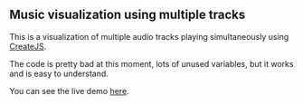 ## Music visualization using multiple tracks

This is a visualization of multiple audio tracks playing simultaneously using [CreateJS](http://www.createjs.com/#!/CreateJS).

The code is pretty bad at this moment, lots of unused variables, but it works and is easy to understand.

You can see the live demo [here](http://www.rgaino.com/experiments/spaceshipsong/).